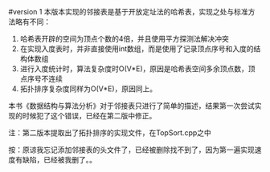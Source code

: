 #version 1
本版本实现的邻接表是基于开放定址法的哈希表，实现之处与标准方法略有不同：  

1. 哈希表开辟的空间为顶点个数的4倍，并且使用平方探测法解决冲突   
2. 在实现入度表时，并非直接使用int数组，而是使用了记录顶点序号和入度的结构体数组   
3. 进行入度统计时，算法复杂度时O(V\*E)，原因是哈希表空间多余顶点数，顶点序号不连续   
4. 拓扑排序复杂度同样为O(V*E)，原因同上。

   
本书《数据结构与算法分析》对于邻接表只进行了简单的描述，结果第一次尝试实现的时候犯了这个错误，已经在第二版中修正。

注：第二版本提取出了拓扑排序的实现文件，在TopSort.cpp之中

按：原谅我忘记添加邻接表的头文件了，已经被删除找不到了，因为第一遍实现速度有缺陷，已经被我删了。。